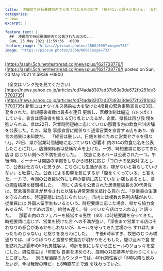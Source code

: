 ```yaml
---
title:  沖縄県で時短要請拒否で公表されたお店の店主　「稼がないと暮らせません」　「お店が潰れてしまう」  
categories:
- news
excerpt: |
  
feature_text: |
  ##  沖縄県で時短要請拒否で公表されたお店の...
  Sun, 23 May 2021 11:59:36  +0900
feature_image: "https://picsum.photos/2560/600?image=733"
image: "https://picsum.photos/2560/600?image=733"
---
```


[https://asahi.5ch.net/test/read.cgi/newsplus/1621738776/](https://asahi.5ch.net/test/read.cgi/newsplus/1621738776/)
posted on Sun, 23 May 2021 11:59:36  +0900

<!--more-->

（全文はリンク先を見てください） [https://news.yahoo.co.jp/articles/cd74ada8307ad37b83a3de672fb291de37703735](https://news.yahoo.co.jp/articles/cd74ada8307ad37b83a3de672fb291de37703735) 新型コロナウイルス感染拡大を受けた4度目の緊急事態宣言が23日、発令された。新規感染者数は最多を連日 更新し、医療体制は逼迫（ひっぱく）している。宣言は感染者を抑える切り札といえるが、企業、県民は再び我 慢を強いられる。県は22日、営業時間短縮に応じていない那覇市内の飲食店14店舗を公表した。ただ、緊急 事態宣言に関係なく通常営業を宣言する店もあり、宣言の効果は未知数だ。 　「経営は厳しい。日銭を稼ぐために営業せざるを得ない」。22日、県が営業時間短縮に応じていない那覇市 内の14の飲食店名を公表したことに対し、店舗関係者は悲痛な声を上げた。一方、時短要請に応じてきた店は 応じない側への不満を漏らした。 　牧志にあるバーは公表された一つ。午後6時、オーナーは開店の準備をしながら取材に応じ「コロナの感染対 策として、公表は仕方ないと思うが、こちらにも生活がある。稼がないと暮らしていけない」と吐露した。公表 による影響を気にするが「腹をくくっている」と答えた。一方で、今回の公表数以外にも県の要請に応じていな い店もあるとし、県の調査結果を疑問視した。 　同じく店名を公表された居酒屋店長の30代男性は、緊急事態宣言が発令された以降も通常営業を続ける意向 だ。「従業員の生活を守るためだ。時短要請には応じられない」。市内には複数の系列店舗があり、従業員には 外国人留学生もいるという。時短要請に応じた場合、県から協力金もあるが、「すずめの涙だ。給付も遅く、待 っていたら店はつぶれる」と語った。 　那覇市内のカフェバーを経営する男性（40）は時短要請を守ってきた。時短要請に応じず、営業を続けた店 への不満が強い。「深夜まで営業する店はそれなりの都合があるかもしれないが、ルールを守ってきた立場から すればたまったものじゃない」と怒りをあらわにした。 　午後6時半すぎ、牧志のむつみ橋通りでは、ぽつりぽつりと食堂や飲食店が明かりをともした。駆け込みで食 堂を訪れた那覇市の50代男性客は、時計を気にしながら生ビールのジョッキを空にした。男性店主は「何度も 自粛を求められ、店側の対応基準が伝わりにくい」とこぼした。 　別の居酒屋のカウンターでは、40代男性客が「8時以降も飲みたいが、今は我慢の時だ」と8時直前まで酒 を味わっていた。
